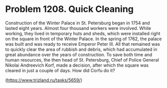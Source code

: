# Problem 1208. Quick Cleaning

Construction of the Winter Palace in St. Petersburg began in 1754 and lasted eight years. Almost four thousand workers were involved. While working, they lived in temporary huts and sheds, which were installed right on the square in front of the Winter Palace. In the spring of 1762, the palace was built and was ready to receive Emperor Peter III. All that remained was to quickly clear the area of ​​rubbish and debris, which had accumulated in great abundance over the years of construction. To save both time and human resources, the then head of St. Petersburg, Chief of Police General Nikolai Andreevich Korf, made a decision, after which the square was cleared in just a couple of days. How did Corfu do it?

(https://www.trizland.ru/tasks/5659/)